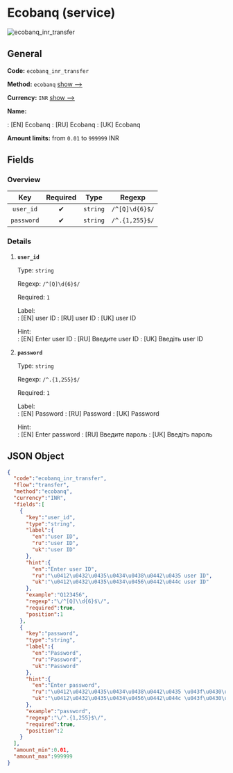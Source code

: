 
# Ecobanq (service) 
![ecobanq_inr_transfer](https://static.openfintech.io/payment_methods/ecobanq_inr_transfer/logo.svg?w=400&c=v0.59.26#w200)  

## General 
 
**Code:** `ecobanq_inr_transfer` 
 
**Method:** `ecobanq` 
 [show -->](/payment-methods/ecobanq/) 
 
**Currency:** `INR` [show -->](/currencies/INR/) 
 
**Name:** 
 
:	[EN] Ecobanq 
:	[RU] Ecobanq 
:	[UK] Ecobanq 
 
**Amount limits:** from `0.01` to `999999` INR 

## Fields 

### Overview 

|Key|Required|Type|Regexp| 
|:---:|:---:|:---:|:---:| 
|`user_id`|✔|`string`|`/^[Q]\d{6}$/`| 
|`password`|✔|`string`|`/^.{1,255}$/`| 
 

### Details 
 
1. **`user_id`** 
 
	Type: `string` 
 
	Regexp: `/^[Q]\d{6}$/` 
 
	Required: `1` 
 
	Label:  
	: [EN] user ID 
	: [RU] user ID 
	: [UK] user ID 
 
	Hint:  
	: [EN] Enter user ID 
	: [RU] Введите user ID 
	: [UK] Введіть user ID 
 
2. **`password`** 
 
	Type: `string` 
 
	Regexp: `/^.{1,255}$/` 
 
	Required: `1` 
 
	Label:  
	: [EN] Password 
	: [RU] Password 
	: [UK] Password 
 
	Hint:  
	: [EN] Enter password 
	: [RU] Введите пароль 
	: [UK] Введіть пароль 
 

## JSON Object 

```json
{
  "code":"ecobanq_inr_transfer",
  "flow":"transfer",
  "method":"ecobanq",
  "currency":"INR",
  "fields":[
    {
      "key":"user_id",
      "type":"string",
      "label":{
        "en":"user ID",
        "ru":"user ID",
        "uk":"user ID"
      },
      "hint":{
        "en":"Enter user ID",
        "ru":"\u0412\u0432\u0435\u0434\u0438\u0442\u0435 user ID",
        "uk":"\u0412\u0432\u0435\u0434\u0456\u0442\u044c user ID"
      },
      "example":"Q123456",
      "regexp":"\/^[Q]\\d{6}$\/",
      "required":true,
      "position":1
    },
    {
      "key":"password",
      "type":"string",
      "label":{
        "en":"Password",
        "ru":"Password",
        "uk":"Password"
      },
      "hint":{
        "en":"Enter password",
        "ru":"\u0412\u0432\u0435\u0434\u0438\u0442\u0435 \u043f\u0430\u0440\u043e\u043b\u044c",
        "uk":"\u0412\u0432\u0435\u0434\u0456\u0442\u044c \u043f\u0430\u0440\u043e\u043b\u044c"
      },
      "example":"password",
      "regexp":"\/^.{1,255}$\/",
      "required":true,
      "position":2
    }
  ],
  "amount_min":0.01,
  "amount_max":999999
}
```  
